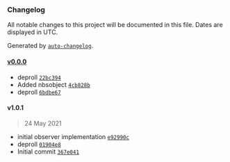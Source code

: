### Changelog

All notable changes to this project will be documented in this file. Dates are displayed in UTC.

Generated by [`auto-changelog`](https://github.com/CookPete/auto-changelog).

#### [v0.0.0](https://github.com/nbsolutions-ca/observer/compare/v1.0.1...v0.0.0)

- deproll [`22bc394`](https://github.com/nbsolutions-ca/observer/commit/22bc39491e01ddf567ee1ba3c8db98e4854f3725)
- Added nbsobject [`4cb828b`](https://github.com/nbsolutions-ca/observer/commit/4cb828b2dc93fbad1f82f2ea2e63d30744d32c1e)
- deproll [`6bdbe67`](https://github.com/nbsolutions-ca/observer/commit/6bdbe67431b8d5218b0e2cb5abb337ac0a969772)

#### v1.0.1

> 24 May 2021

- initial observer implementation [`e92990c`](https://github.com/nbsolutions-ca/observer/commit/e92990ca127c32c219e1e1b62d2ee9c837cfd990)
- deproll [`01904e8`](https://github.com/nbsolutions-ca/observer/commit/01904e86168b9d7d3c003711d0963501ed5d2595)
- Initial commit [`367e041`](https://github.com/nbsolutions-ca/observer/commit/367e041e14e5ed6448982798a3f17674d361f019)
